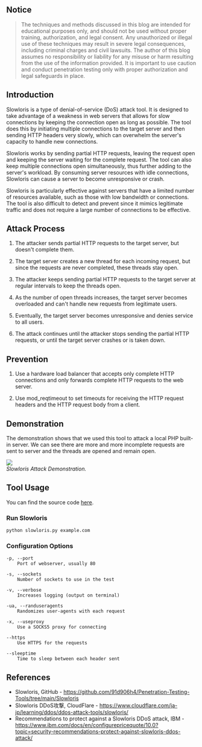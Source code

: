 ## Notice

> The techniques and methods discussed in this blog are intended for educational purposes only, and should not be used without proper training, authorization, and legal consent. Any unauthorized or illegal use of these techniques may result in severe legal consequences, including criminal charges and civil lawsuits. The author of this blog assumes no responsibility or liability for any misuse or harm resulting from the use of the information provided. It is important to use caution and conduct penetration testing only with proper authorization and legal safeguards in place.

## Introduction

Slowloris is a type of denial-of-service (DoS) attack tool. It is designed to take advantage of a weakness in web servers that allows for slow connections by keeping the connection open as long as possible. The tool does this by initiating multiple connections to the target server and then sending HTTP headers very slowly, which can overwhelm the server's capacity to handle new connections.

Slowloris works by sending partial HTTP requests, leaving the request open and keeping the server waiting for the complete request. The tool can also keep multiple connections open simultaneously, thus further adding to the server's workload. By consuming server resources with idle connections, Slowloris can cause a server to become unresponsive or crash.

Slowloris is particularly effective against servers that have a limited number of resources available, such as those with low bandwidth or connections. The tool is also difficult to detect and prevent since it mimics legitimate traffic and does not require a large number of connections to be effective.

## Attack Process

1. The attacker sends partial HTTP requests to the target server, but doesn't complete them.

2. The target server creates a new thread for each incoming request, but since the requests are never completed, these threads stay open.

3. The attacker keeps sending partial HTTP requests to the target server at regular intervals to keep the threads open.

4. As the number of open threads increases, the target server becomes overloaded and can't handle new requests from legitimate users.

5. Eventually, the target server becomes unresponsive and denies service to all users.

6. The attack continues until the attacker stops sending the partial HTTP requests, or until the target server crashes or is taken down.

## Prevention

1. Use a hardware load balancer that accepts only complete HTTP connections and only forwards complete HTTP requests to the web server.

2. Use mod_reqtimeout to set timeouts for receiving the HTTP request headers and the HTTP request body from a client.

## Demonstration

The demonstration shows that we used this tool to attack a local PHP built-in server. We can see there are more and more incomplete requests are sent to server and the threads are opened and remain open.

<div class="public-article-image">
    <img src="https://i.imgur.com/TqDkM7g.gif" /><br />
    <i>Slowloris Attack Demonstration.</i>
</div>

## Tool Usage

You can find the source code <a href="https://github.com/91d906h4/Penetration-Testing-Tools/tree/main/Slowloris" target="_blank">here</a>.

### Run Slowloris

```sh
python slowloris.py example.com
```

### Configuration Options

```
-p, --port
    Port of webserver, usually 80
    
-s, --sockets
    Number of sockets to use in the test
    
-v, --verbose
    Increases logging (output on terminal)
    
-ua, --randuseragents
    Randomizes user-agents with each request
    
-x, --useproxy
    Use a SOCKS5 proxy for connecting
    
--https
    Use HTTPS for the requests
    
--sleeptime
    Time to sleep between each header sent
```

## References

<ul class="public-article-references">
    <li>Slowloris, GitHub - <a href="https://github.com/91d906h4/Penetration-Testing-Tools/tree/main/Slowloris" target="_blank">https://github.com/91d906h4/Penetration-Testing-Tools/tree/main/Slowloris</a></li>
    <li>Slowloris DDoS攻撃, CloudFlare - <a href="https://www.cloudflare.com/ja-jp/learning/ddos/ddos-attack-tools/slowloris/" target="_blank">https://www.cloudflare.com/ja-jp/learning/ddos/ddos-attack-tools/slowloris/</a></li>
    <li>Recommendations to protect against a Slowloris DDoS attack, IBM - <a href="https://www.ibm.com/docs/en/configurepricequote/10.0?topic=security-recommendations-protect-against-slowloris-ddos-attack" target="_blank">https://www.ibm.com/docs/en/configurepricequote/10.0?topic=security-recommendations-protect-against-slowloris-ddos-attack/</a></li>
</ul>